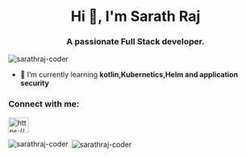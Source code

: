 <h1 align="center">Hi 👋, I'm Sarath Raj</h1>
<h3 align="center">A passionate Full Stack developer.</h3>
<p align="left"> <img src="https://komarev.com/ghpvc/?username=sarathraj-coder&label=Profile%20views&color=0e75b6&style=flat" alt="sarathraj-coder" /> </p>


- 🌱 I’m currently learning **kotlin,Kubernetics,Helm and application security**

<p align="left">
<h3 align="left">Connect with me:</h3>

<a href="https://linkedin.com/in/https://www.linkedin.com/in/sarathrajr/" target="blank"><img align="center" src="https://cdn.jsdelivr.net/npm/simple-icons@3.0.1/icons/linkedin.svg" alt="https://www.linkedin.com/in/sarathrajr/" height="30" width="40" /></a>

<p><img align="left" src="https://github-readme-stats.vercel.app/api/top-langs/?username=sarathraj-coder&layout=compact" alt="sarathraj-coder" /></p>

<p>&nbsp;<img align="center" src="https://github-readme-stats.vercel.app/api?username=sarathraj-coder&show_icons=true" alt="sarathraj-coder" /></p>
